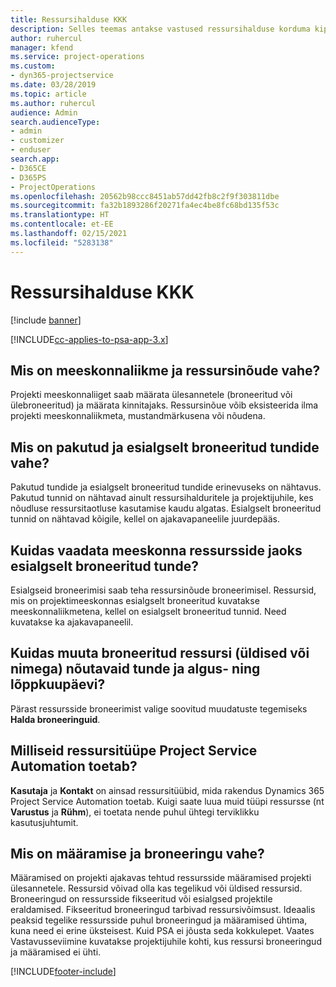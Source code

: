 ```yaml
---
title: Ressursihalduse KKK
description: Selles teemas antakse vastused ressursihalduse korduma kippuvatele küsimustele.
author: ruhercul
manager: kfend
ms.service: project-operations
ms.custom:
- dyn365-projectservice
ms.date: 03/28/2019
ms.topic: article
ms.author: ruhercul
audience: Admin
search.audienceType:
- admin
- customizer
- enduser
search.app:
- D365CE
- D365PS
- ProjectOperations
ms.openlocfilehash: 20562b98ccc8451ab57dd42fb8c2f9f303811dbe
ms.sourcegitcommit: fa32b1893286f20271fa4ec4be8fc68bd135f53c
ms.translationtype: HT
ms.contentlocale: et-EE
ms.lasthandoff: 02/15/2021
ms.locfileid: "5283138"
---
```

# <a name="resource-management-faq"></a>Ressursihalduse KKK

[!include [banner](../includes/psa-now-project-operations.md)]

[!INCLUDE[cc-applies-to-psa-app-3.x](../includes/cc-applies-to-psa-app-3x.md)]

## <a name="what-is-the-difference-between-a-team-member-and-a-resource-requirement"></a>Mis on meeskonnaliikme ja ressursinõude vahe?

Projekti meeskonnaliiget saab määrata ülesannetele (broneeritud või ülebroneeritud) ja määrata kinnitajaks. Ressursinõue võib eksisteerida ilma projekti meeskonnaliikmeta, mustandmärkusena või nõudena. 

## <a name="what-is-the-difference-between-proposed-and-soft-booked-hours"></a>Mis on pakutud ja esialgselt broneeritud tundide vahe?

Pakutud tundide ja esialgselt broneeritud tundide erinevuseks on nähtavus. Pakutud tunnid on nähtavad ainult ressursihalduritele ja projektijuhile, kes nõudluse ressursitaotluse kasutamise kaudu algatas. Esialgselt broneeritud tunnid on nähtavad kõigile, kellel on ajakavapaneelile juurdepääs.

## <a name="how-can-i-see-the-soft-booked-hours-for-resources-on-a-team"></a>Kuidas vaadata meeskonna ressursside jaoks esialgselt broneeritud tunde?

Esialgseid broneerimisi saab teha ressursinõude broneerimisel. Ressursid, mis on projektimeeskonnas esialgselt broneeritud kuvatakse meeskonnaliikmetena, kellel on esialgselt broneeritud tunnid. Need kuvatakse ka ajakavapaneelil.

## <a name="how-do-i-change-the-required-hours-and-the-start-and-end-dates-for-a-resource-generic-or-named-that-i-booked"></a>Kuidas muuta broneeritud ressursi (üldised või nimega) nõutavaid tunde ja algus- ning lõppkuupäevi?

Pärast ressursside broneerimist valige soovitud muudatuste tegemiseks **Halda broneeringuid**.

## <a name="what-resources-types-does-project-service-automation-support"></a>Milliseid ressursitüüpe Project Service Automation toetab?

**Kasutaja** ja **Kontakt** on ainsad ressursitüübid, mida rakendus Dynamics 365 Project Service Automation toetab. Kuigi saate luua muid tüüpi ressursse (nt **Varustus** ja **Rühm**), ei toetata nende puhul ühtegi terviklikku kasutusjuhtumit.

## <a name="what-is-the-difference-between-an-assignment-and-a-booking"></a>Mis on määramise ja broneeringu vahe?

Määramised on projekti ajakavas tehtud ressursside määramised projekti ülesannetele. Ressursid võivad olla kas tegelikud või üldised ressursid. Broneeringud on ressursside fikseeritud või esialgsed projektile eraldamised. Fikseeritud broneeringud tarbivad ressursivõimsust. Ideaalis peaksid tegelike ressursside puhul broneeringud ja määramised ühtima, kuna need ei erine üksteisest. Kuid PSA ei jõusta seda kokkulepet. Vaates Vastavusseviimine kuvatakse projektijuhile kohti, kus ressursi broneeringud ja määramised ei ühti.


[!INCLUDE[footer-include](../includes/footer-banner.md)]